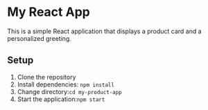 # My React App

This is a simple React application that displays a product card and a personalized greeting.

## Setup

1. Clone the repository
2. Install dependencies: `npm install`
3. Change directory:`cd my-product-app`
4. Start the application:`npm start`
